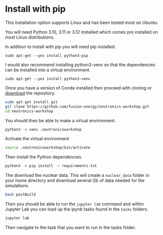 # Install with pip

This installation option supports Linux and has been tested most on Ubuntu.

You will need Python 3.10, 3.11 or 3.12 installed which comes pre installed on most Linux distributions.

In addition to install with pip you will need pip installed.
```
sudo apt-get --yes install python3-pip
```

I would also recommend installing python3-venv so that the dependencies can be installed into a virtual environment.
```
sudo apt-get --yes install python3-venv
```

Once you have a version of Conda installed then proceed with cloning or [download](https://github.com/fusion-energy/neutronics-workshop/archive/refs/heads/main.zip) the repository.

```bash
sudo apt-get install git
git clone https://github.com/fusion-energy/neutronics-workshop.git
cd neutronics-workshop
```

You should then be able to make a virtual environment.
```bash
python3 -m venv .neutronicsworkshop
```

Activate the virtual environment
```bash
source .neutronicsworkshop/bin/activate
```

Then install the Python dependencies.

```bash
python3 -m pip install -r requirements.txt
```

The download the nuclear data. This will create a ```nuclear_data``` folder in your home directory and download several Gb of data needed for the simulations.

```bash
bash postBuild
```

Then you should be able to run the ```jupyter lab``` command and within Jupyter Lab you can load up the ipynb tasks found in the ```tasks``` folders.

```bash
jupyter lab
```

Then navigate to the task that you want to run in the tasks folder.
